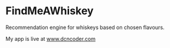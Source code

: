 # FindMeAWhiskey
Recommendation engine for whiskeys based on chosen flavours.

My app is live at www.dcncoder.com
